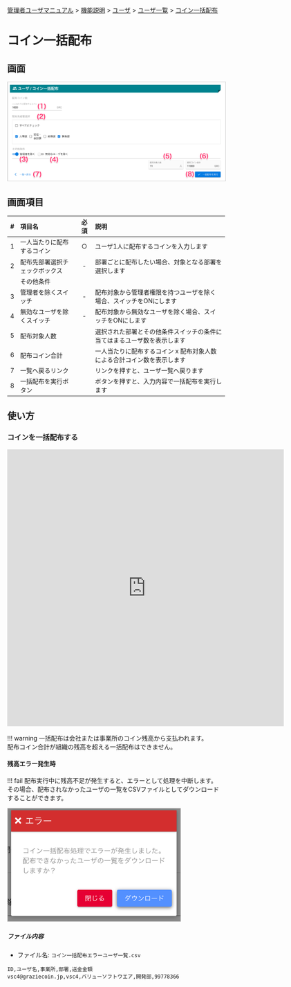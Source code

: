 [管理者ユーザマニュアル](/管理者機能/) > [機能説明](/管理者機能/#_16) > [ユーザ](/管理者機能/#_19) > [ユーザ一覧](./user01.md) > [コイン一括配布](#)
# コイン一括配布
## 画面
<a href="../../../images/user/5.png" data-lightbox="スクリーンショット" data-title="スクリーンショット">
    <img src="../../../images/user/5.png" style="border: solid 1px #ccc; width: 800px;" />
</a>


## 画面項目
|   #   | 項目名                         | 必須  | 説明                                                                     |
| :---: | :----------------------------- | :---: | :----------------------------------------------------------------------- |
|   1   | 一人当たりに配布するコイン     |   ○   | ユーザ1人に配布するコインを入力します                                    |
|   2   | 配布先部署選択チェックボックス |   -   | 部署ごとに配布したい場合、対象となる部署を選択します                     |
|       | その他条件                     |       |                                                                          |
|   3   | 管理者を除くスイッチ           |   -   | 配布対象から管理者権限を持つユーザを除く場合、スイッチをONにします       |
|   4   | 無効なユーザを除くスイッチ     |   -   | 配布対象から無効なユーザを除く場合、スイッチをONにします                 |
|   5   | 配布対象人数                   |       | 選択された部署とその他条件スイッチの条件に当てはまるユーザ数を表示します |
|   6   | 配布コイン合計                 |       | 一人当たりに配布するコイン x 配布対象人数 による合計コイン数を表示します |
|   7   | 一覧へ戻るリンク               |       | リンクを押すと、ユーザ一覧へ戻ります                                     |
|   8   | 一括配布を実行ボタン           |       | ボタンを押すと、入力内容で一括配布を実行します                           |


## 使い方
### コインを一括配布する

<iframe src="https://scribehow.com/embed/__8wS5fzBISiK857UOjHEL6g" width="640" height="640" allowfullscreen frameborder="0"></iframe>

!!! warning
    一括配布は会社または事業所のコイン残高から支払われます。<br>
    配布コイン合計が組織の残高を超える一括配布はできません。


#### 残高エラー発生時
!!! fail
    配布実行中に残高不足が発生すると、エラーとして処理を中断します。<br>
    その場合、配布されなかったユーザの一覧をCSVファイルとしてダウンロードすることができます。

<a href="../../../images/user/5-2.png" data-lightbox="スクリーンショット" data-title="スクリーンショット">
    <img src="../../../images/user/5-2.png" style="border: solid 1px #ccc; width: 400px;" />
</a>


##### ファイル内容
- ファイル名: `コイン一括配布エラーユーザ一覧.csv`
```csv
ID,ユーザ名,事業所,部署,送金金額
vsc4@graziecoin.jp,vsc4,バリューソフトウエア,開発部,99778366
```